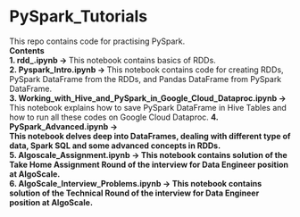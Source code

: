 # PySpark_Tutorials
This repo contains code for practising PySpark.</br>
<b>Contents</b></br>
<b>1. rdd_.ipynb -> </b>This notebook contains basics of RDDs.</br>
<b>2. Pyspark_Intro.ipynb -> </b>This notebook contains code for creating RDDs, PySpark DataFrame from the RDDs, and Pandas DataFrame from PySpark DataFrame.</br>
<b>3. Working_with_Hive_and_PySpark_in_Google_Cloud_Dataproc.ipynb -> </b>This notebook explains how to save PySpark DataFrame in Hive Tables and how to run all these codes on Google Cloud Dataproc.</b>
<b>4. PySpark_Advanced.ipynb -> </br>This notebook delves deep into DataFrames, dealing with different type of data, Spark SQL and some advanced concepts in RDDs.</br>
<b>5. Algoscale_Assignment.ipynb -> </b>This notebook contains solution of the Take Home Assignment Round of the interview for Data Engineer position at AlgoScale.</br>
<b>6. AlgoScale_Interview_Problems.ipynb -> </b>This notebook contains solution of the Technical Round of the interview for Data Engineer position at AlgoScale.</br>
